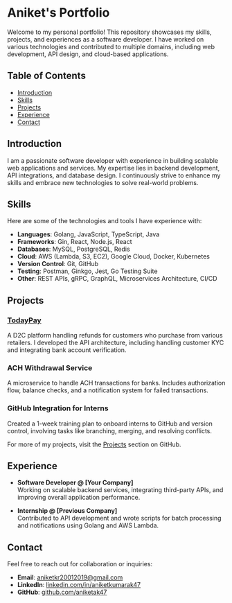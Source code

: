 # Aniket's Portfolio

Welcome to my personal portfolio! This repository showcases my skills, projects, and experiences as a software developer. I have worked on various technologies and contributed to multiple domains, including web development, API design, and cloud-based applications.

## Table of Contents

- [Introduction](#introduction)
- [Skills](#skills)
- [Projects](#projects)
- [Experience](#experience)
- [Contact](#contact)

## Introduction

I am a passionate software developer with experience in building scalable web applications and services. My expertise lies in backend development, API integrations, and database design. I continuously strive to enhance my skills and embrace new technologies to solve real-world problems.

## Skills

Here are some of the technologies and tools I have experience with:

- **Languages**: Golang, JavaScript, TypeScript, Java
- **Frameworks**: Gin, React, Node.js, React
- **Databases**: MySQL, PostgreSQL, Redis
- **Cloud**: AWS (Lambda, S3, EC2), Google Cloud, Docker, Kubernetes
- **Version Control**: Git, GitHub
- **Testing**: Postman, Ginkgo, Jest, Go Testing Suite
- **Other**: REST APIs, gRPC, GraphQL, Microservices Architecture, CI/CD

## Projects

### [TodayPay](https://github.com/todaypay)
A D2C platform handling refunds for customers who purchase from various retailers. I developed the API architecture, including handling customer KYC and integrating bank account verification.

### ACH Withdrawal Service
A microservice to handle ACH transactions for banks. Includes authorization flow, balance checks, and a notification system for failed transactions.

### GitHub Integration for Interns
Created a 1-week training plan to onboard interns to GitHub and version control, involving tasks like branching, merging, and resolving conflicts.

For more of my projects, visit the [Projects](https://github.com/aniket?tab=repositories) section on GitHub.

## Experience

- **Software Developer @ [Your Company]**  
  Working on scalable backend services, integrating third-party APIs, and improving overall application performance.

- **Internship @ [Previous Company]**  
  Contributed to API development and wrote scripts for batch processing and notifications using Golang and AWS Lambda.

## Contact

Feel free to reach out for collaboration or inquiries:

- **Email**: [aniketkr20012019@gmail.com](mailto:aniketkr20012019@gmail.com)
- **LinkedIn**: [linkedin.com/in/aniketkumarak47](https://www.linkedin.com/in/aniketkumarak47/)
- **GitHub**: [github.com/aniketak47](https://github.com/aniketak47)
